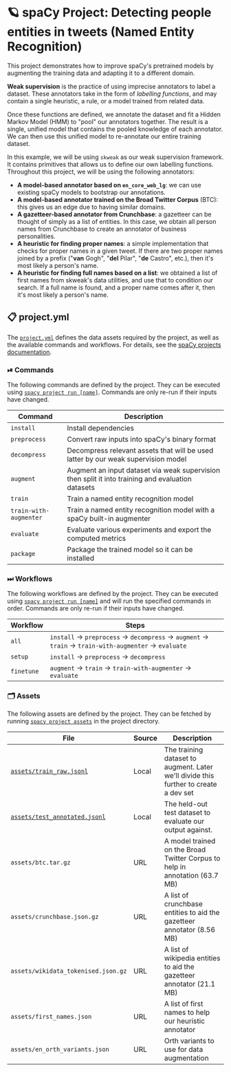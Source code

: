<!-- SPACY PROJECT: AUTO-GENERATED DOCS START (do not remove) -->

# 🪐 spaCy Project: Detecting people entities in tweets (Named Entity Recognition)

This project demonstrates how to improve spaCy's pretrained models by
augmenting the training data and adapting it to a different domain.

**Weak supervision** is the practice of using imprecise annotators to label a
dataset. These annotators take in the form of *labelling functions*, and may
contain a single heuristic, a rule, or a model trained from related data.

Once these functions are defined, we annotate the dataset and fit a Hidden Markov
Model (HMM) to "pool" our annotators together. The result is a single, unified
model that contains the pooled knowledge of each annotator. We can then use
this unified model to re-annotate our entire training dataset.

In this example, we will be using `skweak` as our weak supervision framework.
It contains primitives that allows us to define our own labelling functions. 
Throughout this project, we will be using the following annotators:
- **A model-based annotator based on `en_core_web_lg`**: we can use existing
    spaCy models to bootstrap our annotations.
- **A model-based annotator trained on the Broad Twitter Corpus** (BTC): 
    this gives us an edge due to having similar domains.
- **A gazetteer-based annotator from Crunchbase**: a gazetteer can be thought of
    simply as a list of entities. In this case, we obtain all person names from
    Crunchbase to create an annotator of business personalities.
- **A heuristic for finding proper names**: a simple implementation that checks
    for proper names in a given tweet. If there are two proper names joined by
    a prefix ("**van** Gogh", "**del** Pilar", "**de** Castro", etc.), then
    it's most likely a person's name. 
- **A heuristic for finding full names based on a list**: we obtained a list of
    first names from skweak's data utilities, and use that to condition our
    search. If a full name is found, and a proper name comes after it, then
    it's most likely a person's name.


## 📋 project.yml

The [`project.yml`](project.yml) defines the data assets required by the
project, as well as the available commands and workflows. For details, see the
[spaCy projects documentation](https://spacy.io/usage/projects).

### ⏯ Commands

The following commands are defined by the project. They
can be executed using [`spacy project run [name]`](https://spacy.io/api/cli#project-run).
Commands are only re-run if their inputs have changed.

| Command | Description |
| --- | --- |
| `install` | Install dependencies |
| `preprocess` | Convert raw inputs into spaCy's binary format |
| `decompress` | Decompress relevant assets that will be used latter by our weak supervision model |
| `augment` | Augment an input dataset via weak supervision then split it into training and evaluation datasets |
| `train` | Train a named entity recognition model |
| `train-with-augmenter` | Train a named entity recognition model with a spaCy built-in augmenter |
| `evaluate` | Evaluate various experiments and export the computed metrics |
| `package` | Package the trained model so it can be installed |

### ⏭ Workflows

The following workflows are defined by the project. They
can be executed using [`spacy project run [name]`](https://spacy.io/api/cli#project-run)
and will run the specified commands in order. Commands are only re-run if their
inputs have changed.

| Workflow | Steps |
| --- | --- |
| `all` | `install` &rarr; `preprocess` &rarr; `decompress` &rarr; `augment` &rarr; `train` &rarr; `train-with-augmenter` &rarr; `evaluate` |
| `setup` | `install` &rarr; `preprocess` &rarr; `decompress` |
| `finetune` | `augment` &rarr; `train` &rarr; `train-with-augmenter` &rarr; `evaluate` |

### 🗂 Assets

The following assets are defined by the project. They can
be fetched by running [`spacy project assets`](https://spacy.io/api/cli#project-assets)
in the project directory.

| File | Source | Description |
| --- | --- | --- |
| [`assets/train_raw.jsonl`](assets/train_raw.jsonl) | Local | The training dataset to augment. Later we'll divide this further to create a dev set |
| [`assets/test_annotated.jsonl`](assets/test_annotated.jsonl) | Local | The held-out test dataset to evaluate our output against. |
| `assets/btc.tar.gz` | URL | A model trained on the Broad Twitter Corpus to help in annotation (63.7 MB) |
| `assets/crunchbase.json.gz` | URL | A list of crunchbase entities to aid the gazetteer annotator (8.56 MB) |
| `assets/wikidata_tokenised.json.gz` | URL | A list of wikipedia entities to aid the gazetteer annotator (21.1 MB) |
| `assets/first_names.json` | URL | A list of first names to help our heuristic annotator |
| `assets/en_orth_variants.json` | URL | Orth variants to use for data augmentation |

<!-- SPACY PROJECT: AUTO-GENERATED DOCS END (do not remove) -->
